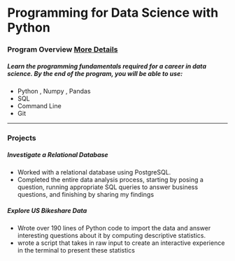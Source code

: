# Programming for Data Science with Python

### Program Overview [More Details](https://www.udacity.com/course/programming-for-data-science-nanodegree--nd104) 
##### Learn the programming fundamentals required for a career in data science.  By the end of the program, you will be able to use:
- Python , Numpy , Pandas
- SQL 
- Command Line
- Git
___ 
### Projects 
##### Investigate a Relational Database
- Worked with a relational database using PostgreSQL. 
- Completed  the entire data analysis process, starting by posing a question, running appropriate SQL queries to answer business questions, and finishing by sharing my findings
##### Explore US Bikeshare Data
- Wrote over 190 lines of Python code to import the data and answer interesting questions about it by computing descriptive statistics. 
- wrote a script that takes in raw input to create an interactive experience in the terminal to present these statistics

